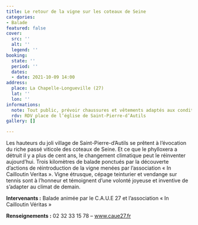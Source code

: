 ```yaml
---
title: Le retour de la vigne sur les coteaux de Seine
categories:
- Balade
featured: false
cover:
  src: ''
  alt: ''
  legend: ''
booking:
  state: ''
  period: ''
  dates:
  - date: 2021-10-09 14:00
address:
  place: La Chapelle-Longueville (27)
  lat: ''
  lon: ''
informations:
  note: Tout public, prévoir chaussures et vêtements adaptés aux conditions climatiques.
  rdv: RDV place de l’église de Saint-Pierre-d’Autils
gallery: []

---
```

Les hauteurs du joli village de Saint-Pierre-d’Autils se prêtent à l’évocation du riche passé viticole des coteaux de Seine. Et ce que le phylloxera a détruit il y a plus de cent ans, le changement climatique peut le réinventer aujourd’hui. Trois kilomètres de balade ponctués par la découverte d’actions de réintroduction de la vigne menées par l’association « In Cailloutin Veritas ». Vigne étrusque, cépage teinturier et vendange sur tennis sont à l’honneur et témoignent d’une volonté joyeuse et inventive de s’adapter au climat de demain.

**Intervenants :** Balade animée par le C.A.U.E 27 et l’association « In Cailloutin Véritas »

**Renseignements :** 02 32 33 15 78 – www.caue27.fr